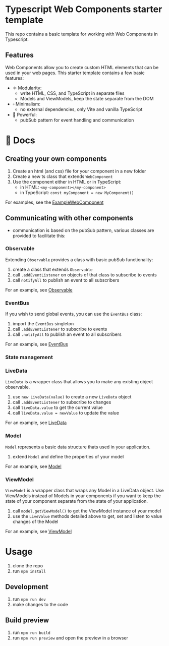 # Typescript Web Components starter template

This repo contains a basic template for working with Web Components in Typescript.

## Features

Web Components allow you to create custom HTML elements that can be used in your web pages. This starter template contains a few basic features:

- ⚛️ Modularity:
  - write HTML, CSS, and TypeScript in separate files
  - Models and ViewModels, keep the state separate from the DOM
- ▫️ Minimalism:
  - no external dependencies, only Vite and vanilla TypeScript
- 💪 Powerful:
  - pubSub pattern for event handling and communication

# 📖 Docs

## Creating your own components

1. Create an html (and css) file for your component in a new folder
2. Create a new ts class that extends `WebComponent`
3. Use the component either in HTML or in TypeScript:
   - in HTML: `<my-component></my-component>`
   - in TypeScript: `const myComponent = new MyComponent()`

For examples, see the [ExampleWebComponent](./src/components/ExampleComponent/)

## Communicating with other components

- communication is based on the pubSub pattern, various classes are provided to facilitate this:

### Observable

Extending `Observable` provides a class with basic pubSub functionality:
1. create a class that extends `Observable`
2. call `.addEventListener` on objects of that class to subscribe to events
3. call `notifyAll` to publish an event to all subscribers

For an example, see [Observable](./src/events/Observable.ts)

### EventBus

If you wish to send global events, you can use the `EventBus` class:
1. import the `EventBus` singleton 
2. call `.addEventListener` to subscribe to events
3. call `.notifyAll` to publish an event to all subscribers

For an example, see [EventBus](./src/events/EventBus.ts)

### State management

### LiveData

`LiveData` is a wrapper class that allows you to make any existing object observable.
1. use `new LiveData(value)` to create a new `LiveData` object
2. call `.addEventListener` to subscribe to changes
3. call `liveData.value` to get the current value
4. call `liveData.value = newValue` to update the value

For an example, see [LiveData](./src/data/LiveData.ts)

### Model

`Model` represents a basic data structure thats used in your application.
1. extend `Model` and define the properties of your model

For an example, see [Model](./src/data/models/ExampleModel.ts)

### ViewModel

`ViewModel` is a wrapper class that wraps any Model in a LiveData object. Use ViewModels instead of Models in your components if you want to keep the state of your component separate from the state of your application.
1. call `model.getViewModel()` to get the ViewModel instance of your model
2. use the `LiveValue` methods detailed above to get, set and listen to value changes of the Model

For an example, see [ViewModel](./src/data/ViewModel.ts)

# Usage

1. clone the repo
2. run `npm install`

## Development

1. run `npm run dev`
2. make changes to the code

## Build preview

1. run `npm run build`
2. run `npm run preview` and open the preview in a browser